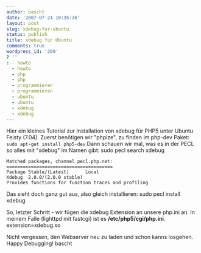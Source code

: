 ```yaml
---
author: bascht
date: '2007-07-24 10:35:36'
layout: post
slug: xdebug-fur-ubuntu
status: publish
title: xdebug für Ubuntu
comments: true
wordpress_id: '209'
? ''
: - howto
  - howto
  - php
  - php
  - programmieren
  - programmieren
  - ubuntu
  - ubuntu
  - xdebug
  - xdebug
---
```


Hier ein kleines Tutorial zur Installation von xdebug für PHP5
unter Ubuntu Feisty (7.04). Zuerst benötigen wir "phpize", zu
finden im php-dev Paket: `sudo apt-get install php5-dev` Dann
schauen wir mal, was es in der PECL so alles mit "xdebug" im Namen
gibt:
    sudo pecl search xdebug
    
    Matched packages, channel pecl.php.net:
    =======================================
    Package Stable/(Latest)      Local
    Xdebug  2.0.0/(2.0.0 stable)
    Provides functions for function traces and profiling

Das sieht doch ganz gut aus, also gleich installieren:
    sudo pecl install xdebug

So, letzter Schritt - wir fügen die xdebug Extension an unsere
php.ini an. In meinem Falle (lighttpd mit fastcgi) ist es
**/etc/php5/cgi/php.ini**.
    extension=xdebug.so

Nicht vergessen, den Webserver neu zu laden und schon kanns
losgehen. Happy Debugging! bascht


